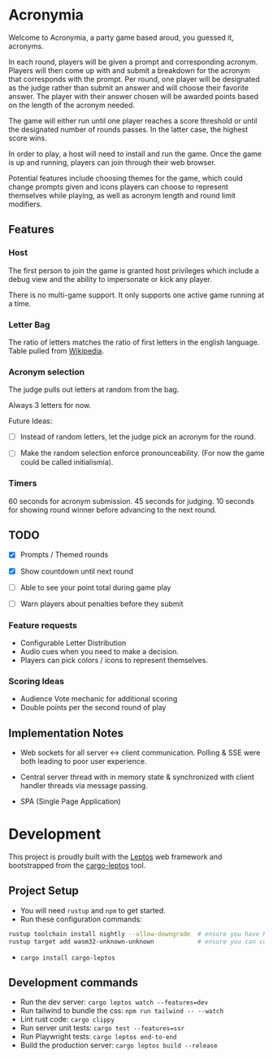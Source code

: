 # Acronymia

Welcome to Acronymia, a party game based aroud, you guessed it, acronyms.

In each round, players will be given a prompt and corresponding acronym. Players will then come up with and submit a breakdown for the acronym that corresponds with the prompt. Per round, one player will be designated as the judge rather than submit an answer and will choose their favorite answer. The player with their answer chosen will be awarded points based on the length of the acronym needed.

The game will either run until one player reaches a score threshold or until the designated number of rounds passes. In the latter case, the highest score wins.

In order to play, a host will need to install and run the game. Once the game is up and running, players can join through their web browser.

Potential features include choosing themes for the game, which could change prompts given and icons players can choose to represent themselves while playing, as well as acronym length and round limit modifiers.

## Features

### Host
The first person to join the game is granted host privileges which include a debug view and the ability to impersonate or kick any player.

There is no multi-game support. It only supports one active game running at a time.

### Letter Bag
The ratio of letters matches the ratio of first letters in the english language.
Table pulled from [Wikipedia](https://en.wikipedia.org/wiki/Letter_frequency#Relative_frequencies_of_the_first_letters_of_a_word_in_English_language).

### Acronym selection
The judge pulls out letters at random from the bag.

Always 3 letters for now.

Future Ideas:
- [ ] Instead of random letters, let the judge pick an acronym for the round.
- [ ] Make the random selection enforce pronounceability. (For now the game could be called initialismia).


### Timers
60 seconds for acronym submission.
45 seconds for judging.
10 seconds for showing round winner before advancing to the next round.

## TODO
- [x] Prompts / Themed rounds
- [x] Show countdown until next round
- [ ] Able to see your point total during game play
- [ ] Warn players about penalties before they submit


### Feature requests
- Configurable Letter Distribution
- Audio cues when you need to make a decision.
- Players can pick colors / icons to represent themselves.

### Scoring Ideas
- Audience Vote mechanic for additional scoring
- Double points per the second round of play

## Implementation Notes

- Web sockets for all server <-> client communication. Polling & SSE were both leading to poor user experience.

- Central server thread with in memory state & synchronized with client handler threads via message passing.

- SPA (Single Page Application)


# Development
This project is proudly built with the [Leptos](https://github.com/leptos-rs/leptos) web framework and bootstrapped from the [cargo-leptos](https://github.com/akesson/cargo-leptos) tool.

## Project Setup

- You will need `rustup` and `npm` to get started.
- Run these configuration commands:
```sh
rustup toolchain install nightly --allow-downgrade  # ensure you have Rust nightly
rustup target add wasm32-unknown-unknown            # ensure you can compile to Web Assembly
```
- `cargo install cargo-leptos`


## Development commands
- Run the dev server: `cargo leptos watch --features=dev`
- Run tailwind to bundle the css: `npm run tailwind -- --watch`
- Lint rust code: `cargo clippy`
- Run server unit tests: `cargo test --features=ssr`
- Run Playwright tests: `cargo leptos end-to-end`
- Build the production server: `cargo leptos build --release`
